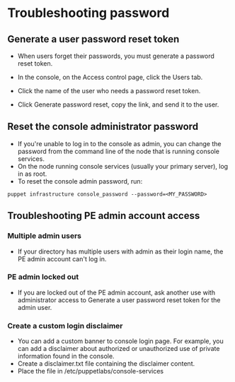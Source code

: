 # Troubleshooting password
## Generate a user password reset token
- When users forget their passwords, you must generate a password reset token.

- In the console, on the Access control page, click the Users tab.
- Click the name of the user who needs a password reset token.
- Click Generate password reset, copy the link, and send it to the user.

## Reset the console administrator password
- If you're unable to log in to the console as admin, you can change the password from the command line of the node that is running console services.
- On the node running console services (usually your primary server), log in as root.
- To reset the console admin password, run:
```
puppet infrastructure console_password --password=<MY_PASSWORD>
```

## Troubleshooting PE admin account access
### Multiple admin users
- If your directory has multiple users with admin as their login name, the PE admin account can't log in.

### PE admin locked out
- If you are locked out of the PE admin account, ask another use with administrator access to Generate a user password reset token for the admin user.

### Create a custom login disclaimer
- You can add a custom banner to console login page. For example, you can add a disclaimer about authorized or unauthorized use of private information found in the console.
- Create a disclaimer.txt file containing the disclaimer content.
- Place the file in /etc/puppetlabs/console-services

